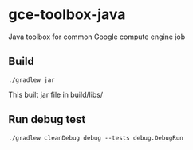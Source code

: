 # gce-toolbox-java
Java toolbox for common Google compute engine job

## Build
```
./gradlew jar
```

This built jar file in build/libs/

## Run debug test
```
./gradlew cleanDebug debug --tests debug.DebugRun
```